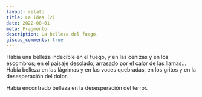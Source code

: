 ```yaml
---
layout: relato
title: La idea (2)
date: 2022-08-01
meta: Fragmento
description: La belleza del fuego.
giscus_comments: true
---
```


Había una belleza indecible en el fuego, y en las cenizas y en los escombros; en el paisaje desolado, arrasado por el calor de las llamas... Había belleza en las lágrimas y en las voces quebradas, en los gritos y en la desesperación del dolor.

Había encontrado belleza en la desesperación del terror.